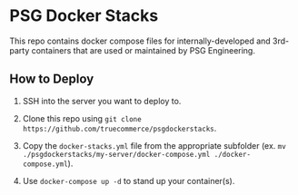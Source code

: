 # PSG Docker Stacks

This repo contains docker compose files for internally-developed and 3rd-party containers that are used or maintained by PSG Engineering.

## How to Deploy

1. SSH into the server you want to deploy to.

2. Clone this repo using `git clone https://github.com/truecommerce/psgdockerstacks`.

3. Copy the `docker-stacks.yml` file from the appropriate subfolder (ex. `mv ./psgdockerstacks/my-server/docker-compose.yml ./docker-compose.yml`).

4. Use `docker-compose up -d` to stand up your container(s).
